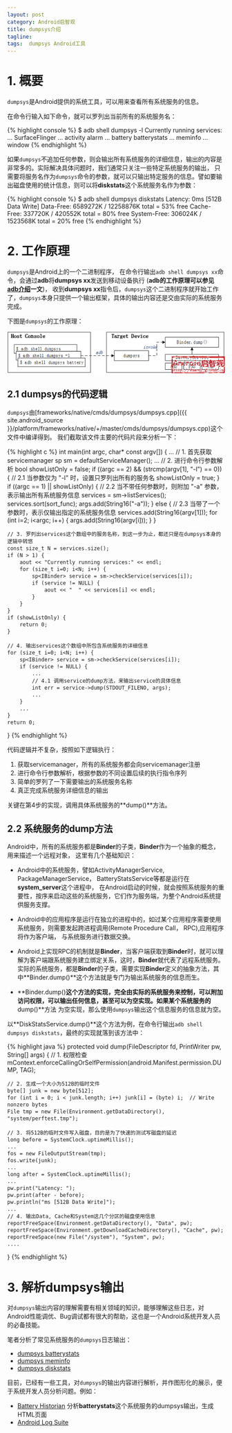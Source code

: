 ```yaml
---
layout: post
category: Android启智观
title: dumpsys介绍
tagline:
tags:  dumpsys Android工具
---
```


# 1. 概要

`dumpsys`是Android提供的系统工具，可以用来查看所有系统服务的信息。

在命令行输入如下命令，就可以罗列出当前所有的系统服务名：

{% highlight console %}
$ adb shell dumpsys -l
Currently running services:
  ...
  SurfaceFlinger
  ...
  activity
  alarm
  ...
  battery
  batterystats
  ...
  meminfo
  ...
  window
{% endhighlight %}

如果`dumpsys`不追加任何参数，则会输出所有系统服务的详细信息，输出的内容是非常多的。实际解决具体问题时，我们通常只关注一些特定系统服务的输出，
只需要将服务名作为`dumpsys`命令的参数，就可以只输出特定服务的信息。譬如要输出磁盘使用的统计信息，则可以将**diskstats**这个系统服务名作为参数：

{% highlight console %}
$ adb shell dumpsys diskstats
Latency: 0ms [512B Data Write]
Data-Free: 6589272K / 12258876K total = 53% free
Cache-Free: 337720K / 420552K total = 80% free
System-Free: 306024K / 1523568K total = 20% free
{% endhighlight %}

# 2. 工作原理

`dumpsys`是Android上的一个二进制程序， 在命令行输出`adb shell dumpsys xx`命令，会通过**adb**将**dumpsys xx**发送到移动设备执行
(**adb的工作原理可以参见[adb介绍](/2015-05-21-Intro-adb)一文**)，
收到**dumpsys xx**指令后，`dumpsys`这个二进制程序就开始工作了，`dumpsys`本身只提供一个输出框架，具体的输出内容还是交由实际的系统服务完成。

下图是`dumpsys`的工作原理：

<div align="center"><img src="/assets/images/dumpsys/1-dumpsys-how-to-work.png" alt="dumpsys工作原理"/></div>

## 2.1 dumpsys的代码逻辑

`dumpsys`由[frameworks/native/cmds/dumpsys/dumpsys.cpp]({{ site.android_source }}/platform/frameworks/native/+/master/cmds/dumpsys/dumpsys.cpp)这个文件中编译得到。
我们截取该文件主要的代码片段来分析一下：

{% highlight c %}
int main(int argc, char* const argv[])
{
    ...
    // 1. 首先获取 servicemanager
    sp<IServiceManager> sm = defaultServiceManager();
    ...
    // 2. 进行命令行参数解析
    bool showListOnly = false;
    if ((argc == 2) && (strcmp(argv[1], "-l") == 0)) {
        // 2.1 当参数仅为 "-l" 时，设置只罗列出所有的服务名
        showListOnly = true;
    }
    if ((argc == 1) || showListOnly) {
        // 2.2 当不带任何参数时，则附加 "-a" 参数，表示输出所有系统服务信息
        services = sm->listServices();
        services.sort(sort_func);
        args.add(String16("-a"));
    } else {
        // 2.3 当带了一个参数时，表示仅输出指定的系统服务信息
        services.add(String16(argv[1]));
        for (int i=2; i<argc; i++) {
            args.add(String16(argv[i]));
        }
    }

    // 3. 罗列出services这个数组中的服务名称，到这一步为止，都还只是在dumpsys本身的逻辑中转悠
    const size_t N = services.size();
    if (N > 1) {
        aout << "Currently running services:" << endl;    
        for (size_t i=0; i<N; i++) {
            sp<IBinder> service = sm->checkService(services[i]);
            if (service != NULL) {
                aout << "  " << services[i] << endl;
            }
        }
    }
    if (showListOnly) {
        return 0;
    }

    // 4. 输出services这个数组中所包含系统服务的详细信息
    for (size_t i=0; i<N; i++) {
        sp<IBinder> service = sm->checkService(services[i]);
        if (service != NULL) {
            ...
            // 4.1 调用service的dump方法，来输出service的具体信息
            int err = service->dump(STDOUT_FILENO, args);
            ...
        }
        ...
    }
    return 0;
}
{% endhighlight %}

代码逻辑并不复杂，按照如下逻辑执行：

1. 获取servicemanager，所有的系统服务都会向servicemanager注册
2. 进行命令行参数解析，根据参数的不同设置后续的执行指令序列
3. 简单的罗列了一下需要输出的系统服务名称
4. 真正完成系统服务详细信息的输出

关键在第4步的实现，调用具体系统服务的**dump()**方法。

## 2.2 系统服务的dump方法

Android中，所有的系统服务都是**Binder**的子类，**Binder**作为一个抽象的概念，用来描述一个远程对象，
这里有几个基础知识：

- Android中的系统服务，譬如ActivityManagerService, PackageManagerService， BatteryStatsService等都是运行在**system_server**这个进程中，
  在Android启动的时候，就会按照系统服务的重要性，按序来启动这些的系统服务，它们作为服务端，为整个Android系统提供服务支撑。

- Android中的应用程序是运行在独立的进程中的，如过某个应用程序需要使用系统服务，则需要发起跨进程调用(Remote Procedure Call， RPC),应用程序将作为客户端，
  与系统服务进行数据交换。

- Android上实现RPC的机制就是**Binder**，当客户端获取到**Binder**时，就可以理解为客户端跟系统服务建立绑定关系，这时，**Binder**就代表了远程系统服务。
  实际的系统服务，都是**Binder**的子类，需要实现**Binder**定义的抽象方法，其中**Binder.dump()**这个方法就是专门为输出系统服务的信息而生。

- **Binder.dump()**这个方法的实现，完全由实际的系统服务来控制，可以附加访问权限，可以输出任何信息，甚至可以为空实现。如果某个系统服务的**dump()**方法
  为空实现，那么使用`dumpsys`输出这个信息服务的信息就为空。

以**DiskStatsService.dump()**这个方法为例，在命令行输出`adb shell dumpsys diskstats`，最终的实现就落到该方法中：

{% highlight java %}
protected void dump(FileDescriptor fd, PrintWriter pw, String[] args) {
    // 1. 权限检查
    mContext.enforceCallingOrSelfPermission(android.Manifest.permission.DUMP, TAG);

    // 2. 生成一个大小为512B的临时文件
    byte[] junk = new byte[512];
    for (int i = 0; i < junk.length; i++) junk[i] = (byte) i;  // Write nonzero bytes
    File tmp = new File(Environment.getDataDirectory(), "system/perftest.tmp");

    // 3. 将512B的临时文件写入磁盘，目的是为了快速的测试写磁盘的延迟
    long before = SystemClock.uptimeMillis();
    ...
    fos = new FileOutputStream(tmp);
    fos.write(junk);
    ...
    long after = SystemClock.uptimeMillis();
    ...
    pw.print("Latency: ");
    pw.print(after - before);
    pw.println("ms [512B Data Write]");
    ...
    // 4. 输出Data, Cache和System这几个分区的磁盘使用信息
    reportFreeSpace(Environment.getDataDirectory(), "Data", pw);
    reportFreeSpace(Environment.getDownloadCacheDirectory(), "Cache", pw);
    reportFreeSpace(new File("/system"), "System", pw);
    ....
}
{% endhighlight %}

# 3. 解析dumpsys输出

对`dumpsys`输出内容的理解需要有相关领域的知识，能够理解这些日志，对Android性能调优、Bug调试都有很大的帮助，这也是一个Android系统开发人员的必备技能。

笔者分析了常见系统服务的`dumpsys`日志输出：

- [dumpsys batterystats]()
- [dumpsys meminfo]()
- [dumpsys diskstats]()

目前，已经有一些工具，对`dumpsys`的输出内容进行解析，并作图形化的展示，便于系统开发人员分析问题。例如：

- [Battery Historian](https://github.com/google/battery-historian) 分析**batterystats**这个系统服务的dumpsys输出，生成HTML页面
- [Android Log Suite](https://github.com/duanqz/androidlogsuite)
